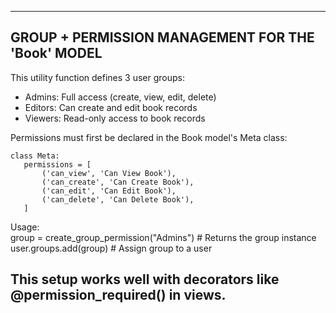  ---------------------------------------------------------------------------
## GROUP + PERMISSION MANAGEMENT FOR THE 'Book' MODEL

 This utility function defines 3 user groups:
   - Admins: Full access (create, view, edit, delete)
   - Editors: Can create and edit book records
   - Viewers: Read-only access to book records

 Permissions must first be declared in the Book model's Meta class:

    class Meta:
       permissions = [
           ('can_view', 'Can View Book'),
           ('can_create', 'Can Create Book'),
           ('can_edit', 'Can Edit Book'),
           ('can_delete', 'Can Delete Book'),
       ]


 Usage:<br>
   group = create_group_permission("Admins")  # Returns the group instance
   user.groups.add(group)                    # Assign group to a user

 This setup works well with decorators like @permission_required() in views.
 ---------------------------------------------------------------------------
